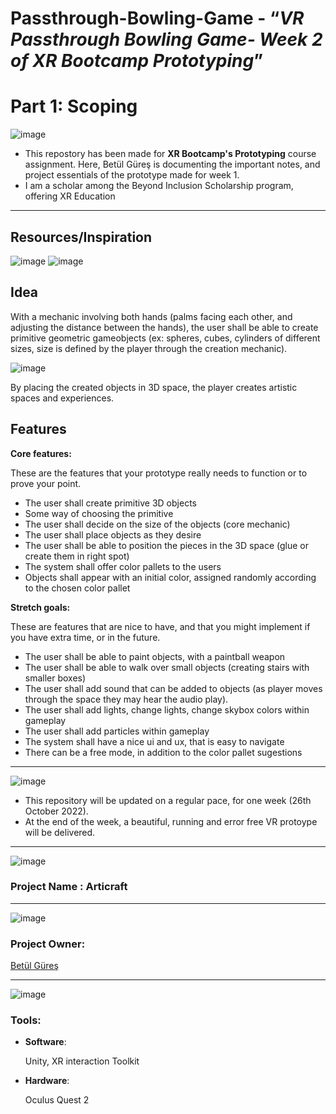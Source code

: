 # Passthrough-Bowling-Game - “*********************************************VR Passthrough Bowling Game- Week 2 of XR Bootcamp Prototyping*********************************************”

# Part 1: Scoping

![image](https://user-images.githubusercontent.com/60520606/159128296-733f12f0-7c50-4bbb-aa16-22c3c055d897.png)

* This repostory has been made for **XR Bootcamp's Prototyping** course assignment. Here, Betül Güreş is documenting the important notes, and project essentials of the prototype made for week 1. 
* I am a scholar among the Beyond Inclusion Scholarship program, offering XR Education

***
## Resources/Inspiration

![image](https://user-images.githubusercontent.com/60520606/197388541-ef1f8ce6-e578-40fc-b730-8e223ea50fa5.png)             ![image](https://user-images.githubusercontent.com/60520606/197388547-4ac452e3-3265-4bde-a9cf-f618c4c436d4.png)

## Idea

With a mechanic involving both hands (palms facing each other, and adjusting the distance between the hands), the user shall be able to create primitive geometric gameobjects (ex: spheres, cubes, cylinders of different sizes, size is defined by the player through the creation mechanic). 

![image](https://user-images.githubusercontent.com/60520606/197388469-9d88a15c-814d-4209-b90b-fc7a1a593bc4.png)

By placing the created objects in 3D space, the player creates artistic spaces and experiences. 

## Features

**Core features:** 

These are the features that your prototype really needs to function or to prove your point.

- The user shall create primitive 3D objects
- Some way of choosing the primitive
- The user shall decide on the size of the objects (core mechanic)
- The user shall place objects as they desire
- The user shall be able to position the pieces in the 3D space (glue or create them in right spot)
- The system shall offer color pallets to the users
- Objects shall appear with an initial color, assigned randomly according to the chosen color pallet

**Stretch goals:** 

These are features that are nice to have, and that you might implement if you have extra time, or in the future.

- The user shall be able to paint objects, with a paintball weapon
- The user shall be able to walk over small objects (creating stairs with smaller boxes)
- The user shall add sound that can be added to objects (as player moves through the space they may hear the audio play).
- The user shall add lights, change lights, change skybox colors within gameplay
- The user shall add particles within gameplay
- The system shall have a nice ui and ux, that is easy to navigate
- There can be a free mode, in addition to the color pallet sugestions




***

![image](https://user-images.githubusercontent.com/60520606/159128271-92556441-6668-4fa6-a548-7519c0c5ad94.png)


* This repository will be updated on a regular pace, for one week (26th October 2022).
* At the end of the week, a beautiful, running and error free VR protoype will be delivered. 


***

![image](https://user-images.githubusercontent.com/60520606/159128215-1d3daa78-beee-49ce-a498-3fd2bf06664a.png)

### Project Name : Articraft

***

![image](https://user-images.githubusercontent.com/60520606/159128239-6a87b595-5976-4244-82cc-c11260967b71.png)


### Project Owner: 

[Betül Güreş](https://github.com/betty-gures)

***

![image](https://user-images.githubusercontent.com/60520606/159128452-a40a409f-35cd-4c27-8c0e-d7b51d2714e8.png)

### Tools:
- **Software**:

  Unity, XR interaction Toolkit
  
- **Hardware**: 

  Oculus Quest 2 



